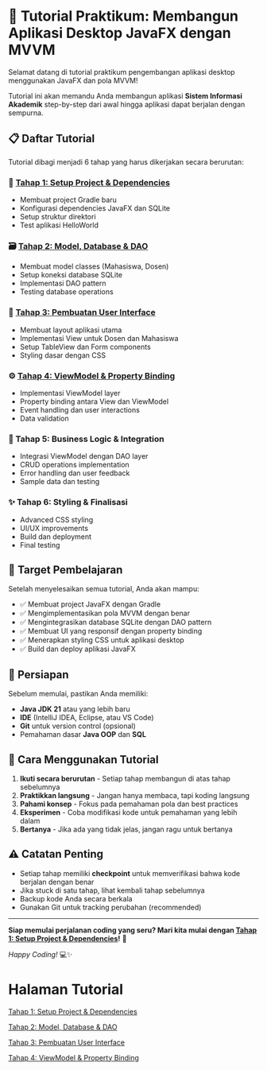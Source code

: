 # 🚀 Tutorial Praktikum: Membangun Aplikasi Desktop JavaFX dengan MVVM

Selamat datang di tutorial praktikum pengembangan aplikasi desktop menggunakan JavaFX dan pola MVVM!

Tutorial ini akan memandu Anda membangun aplikasi **Sistem Informasi Akademik** step-by-step dari awal hingga aplikasi dapat berjalan dengan sempurna.

## 📋 Daftar Tutorial

Tutorial dibagi menjadi 6 tahap yang harus dikerjakan secara berurutan:

### 📂 [Tahap 1: Setup Project & Dependencies](https://www.notion.so/Tahap-1-Setup-Project-Dependencies-2028b95add3e802e8fd0e97482b03aea?pvs=21)

- Membuat project Gradle baru
- Konfigurasi dependencies JavaFX dan SQLite
- Setup struktur direktori
- Test aplikasi HelloWorld

### 🗃️ [Tahap 2: Model, Database & DAO](https://www.notion.so/Tahap-2-Model-Database-DAO-2028b95add3e8094b33ed228cd9b85a3?pvs=21)

- Membuat model classes (Mahasiswa, Dosen)
- Setup koneksi database SQLite
- Implementasi DAO pattern
- Testing database operations

### 🎨 [Tahap 3: Pembuatan User Interface](https://www.notion.so/Tahap-3-Pembuatan-User-Interface-2028b95add3e80f6b1fddd5ad3bdcab3?pvs=21)

- Membuat layout aplikasi utama
- Implementasi View untuk Dosen dan Mahasiswa
- Setup TableView dan Form components
- Styling dasar dengan CSS

### ⚙️ [Tahap 4: ViewModel & Property Binding](https://www.notion.so/Tahap-4-ViewModel-Property-Binding-2028b95add3e800ebea4f33f1a461f2f?pvs=21)

- Implementasi ViewModel layer
- Property binding antara View dan ViewModel
- Event handling dan user interactions
- Data validation

### 🎯 Tahap 5: Business Logic & Integration

- Integrasi ViewModel dengan DAO layer
- CRUD operations implementation
- Error handling dan user feedback
- Sample data dan testing

### ✨ Tahap 6: Styling & Finalisasi

- Advanced CSS styling
- UI/UX improvements
- Build dan deployment
- Final testing

## 🎯 Target Pembelajaran

Setelah menyelesaikan semua tutorial, Anda akan mampu:

- ✅ Membuat project JavaFX dengan Gradle
- ✅ Mengimplementasikan pola MVVM dengan benar
- ✅ Mengintegrasikan database SQLite dengan DAO pattern
- ✅ Membuat UI yang responsif dengan property binding
- ✅ Menerapkan styling CSS untuk aplikasi desktop
- ✅ Build dan deploy aplikasi JavaFX

## 📝 Persiapan

Sebelum memulai, pastikan Anda memiliki:

- **Java JDK 21** atau yang lebih baru
- **IDE** (IntelliJ IDEA, Eclipse, atau VS Code)
- **Git** untuk version control (opsional)
- Pemahaman dasar **Java OOP** dan **SQL**

## 🚀 Cara Menggunakan Tutorial

1. **Ikuti secara berurutan** - Setiap tahap membangun di atas tahap sebelumnya
2. **Praktikkan langsung** - Jangan hanya membaca, tapi koding langsung
3. **Pahami konsep** - Fokus pada pemahaman pola dan best practices
4. **Eksperimen** - Coba modifikasi kode untuk pemahaman yang lebih dalam
5. **Bertanya** - Jika ada yang tidak jelas, jangan ragu untuk bertanya

## ⚠️ Catatan Penting

- Setiap tahap memiliki **checkpoint** untuk memverifikasi bahwa kode berjalan dengan benar
- Jika stuck di satu tahap, lihat kembali tahap sebelumnya
- Backup kode Anda secara berkala
- Gunakan Git untuk tracking perubahan (recommended)

---

**Siap memulai perjalanan coding yang seru? Mari kita mulai dengan [Tahap 1: Setup Project & Dependencies](https://www.notion.so/kaqfa/01%20Setup%20Project.md)!** 🚀

*Happy Coding!* 💻✨

# Halaman Tutorial

[Tahap 1: Setup Project & Dependencies](https://www.notion.so/Tahap-1-Setup-Project-Dependencies-2028b95add3e802e8fd0e97482b03aea?pvs=21)

[Tahap 2: Model, Database & DAO](https://www.notion.so/Tahap-2-Model-Database-DAO-2028b95add3e8094b33ed228cd9b85a3?pvs=21)

[Tahap 3: Pembuatan User Interface](https://www.notion.so/Tahap-3-Pembuatan-User-Interface-2028b95add3e80f6b1fddd5ad3bdcab3?pvs=21)

[Tahap 4: ViewModel & Property Binding](https://www.notion.so/Tahap-4-ViewModel-Property-Binding-2028b95add3e800ebea4f33f1a461f2f?pvs=21)
